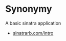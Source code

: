 Synonymy
========

A basic sinatra application

 - [sinatrarb.com/intro](http://www.sinatrarb.com/intro.html)

